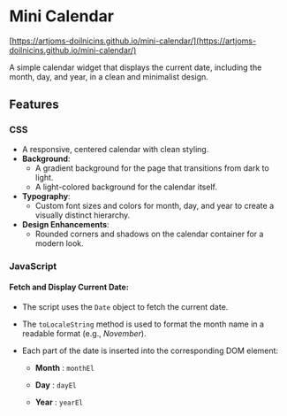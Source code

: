 # Mini Calendar

[https://artjoms-doilnicins.github.io/mini-calendar/](https://artjoms-doilnicins.github.io/mini-calendar/)

A simple calendar widget that displays the current date, including the month, day, and year, in a clean and minimalist design.

## Features

### CSS

- A responsive, centered calendar with clean styling.
- **Background**:
  - A gradient background for the page that transitions from dark to light.
  - A light-colored background for the calendar itself.
- **Typography**:
  - Custom font sizes and colors for month, day, and year to create a visually distinct hierarchy.
- **Design Enhancements**:
  - Rounded corners and shadows on the calendar container for a modern look.

### JavaScript

#### Fetch and Display Current Date:
 
- The script uses the `Date` object to fetch the current date.
 
- The `toLocaleString` method is used to format the month name in a readable format (e.g., *November*).
 
- Each part of the date is inserted into the corresponding DOM element: 
  - **Month** : `monthEl`
 
  - **Day** : `dayEl`
 
  - **Year** : `yearEl`
